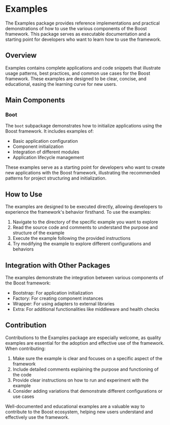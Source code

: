 # Examples

The Examples package provides reference implementations and practical demonstrations of how to use the various components of the Boost framework. This package serves as executable documentation and a starting point for developers who want to learn how to use the framework.

## Overview

Examples contains complete applications and code snippets that illustrate usage patterns, best practices, and common use cases for the Boost framework. These examples are designed to be clear, concise, and educational, easing the learning curve for new users.

## Main Components

### Boot

The `boot` subpackage demonstrates how to initialize applications using the Boost framework. It includes examples of:

- Basic application configuration
- Component initialization
- Integration of different modules
- Application lifecycle management

These examples serve as a starting point for developers who want to create new applications with the Boost framework, illustrating the recommended patterns for project structuring and initialization.

## How to Use

The examples are designed to be executed directly, allowing developers to experience the framework's behavior firsthand. To use the examples:

1. Navigate to the directory of the specific example you want to explore
2. Read the source code and comments to understand the purpose and structure of the example
3. Execute the example following the provided instructions
4. Try modifying the example to explore different configurations and behaviors

## Integration with Other Packages

The examples demonstrate the integration between various components of the Boost framework:

- Bootstrap: For application initialization
- Factory: For creating component instances
- Wrapper: For using adapters to external libraries
- Extra: For additional functionalities like middleware and health checks

## Contribution

Contributions to the Examples package are especially welcome, as quality examples are essential for the adoption and effective use of the framework. When contributing:

1. Make sure the example is clear and focuses on a specific aspect of the framework
2. Include detailed comments explaining the purpose and functioning of the code
3. Provide clear instructions on how to run and experiment with the example
4. Consider adding variations that demonstrate different configurations or use cases

Well-documented and educational examples are a valuable way to contribute to the Boost ecosystem, helping new users understand and effectively use the framework.
